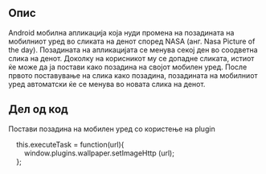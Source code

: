 ## Опис

Android мобилна апликација која нуди промена на позадината на мобилниот уред во сликата на денот според NASA (анг. Nasa Picture of the day). Позадината на апликацијата се менува секој ден во соодветна слика на денот. Доколку на корисникот му се допадне сликата, истиот ќе може да ја постави како позадина на својот мобилен уред. После првото поставување на слика како позадина, позадината на мобилниот уред автоматски ќе се менува во новата слика на денот.

## Дел од код

Постави позадина на мобилен уред со користење на plugin <br />
<div>
  &nbsp;&nbsp;&nbsp; this.executeTask = function(url){ <br />
      &nbsp;&nbsp;&nbsp; &nbsp;&nbsp;&nbsp; window.plugins.wallpaper.setImageHttp (url); <br />
   &nbsp;&nbsp;&nbsp; };
    </div>
